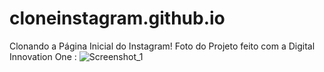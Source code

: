 # cloneinstagram.github.io
Clonando a Página Inicial do Instagram!
Foto do Projeto feito com a Digital Innovation One :
![Screenshot_1](https://user-images.githubusercontent.com/39447491/129305301-924936d7-ccd1-43a5-970a-c9415453ae7a.png)
